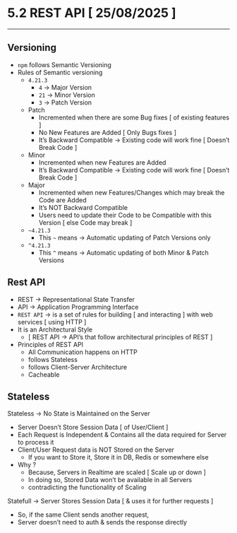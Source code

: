 # 5.2 REST API [ 25/08/2025 ]

---

## Versioning

- `npm` follows Semantic Versioning
- Rules of Semantic versioning
    - `4.21.3`
        - `4` → Major Version
        - `21` → Minor Version
        - `3` → Patch Version
    - Patch
        - Incremented when there are some Bug fixes [ of existing features ]
        - No New Features are Added [ Only Bugs fixes ]
        - It’s Backward Compatible → Existing code will work fine [ Doesn’t Break Code ]
    - Minor
        - Incremented when new Features are Added
        - It’s Backward Compatible → Existing code will work fine [ Doesn’t Break Code ]
    - Major
        - Incremented when new Features/Changes which may break the Code are Added
        - It’s NOT Backward Compatible
        - Users need to update their Code to be Compatible with this Version [ else Code may break ]
    - `~4.21.3`
        - This `~` means → Automatic updating of Patch Versions only
    - `^4.21.3`
        - This `^` means → Automatic updating of both Minor & Patch Versions

## Rest API

- REST → Representational State Transfer
- API → Application Programming Interface
- `REST API` → is a set of rules for building [ and interacting ] with web services [ using HTTP ]
- It is an Architectural Style
    - [ REST API → API’s that follow architectural principles of REST ]
- Principles of REST API
    - All Communication happens on HTTP
    - follows Stateless
    - follows Client-Server Architecture
    - Cacheable

## Stateless

Stateless → No State is Maintained on the Server

- Server Doesn’t Store Session Data [ of User/Client ]
- Each Request is Independent & Contains all the data required for Server to process it
- Client/User Request data is NOT Stored on the Server
    - If you want to Store it, Store it in DB, Redis or somewhere else
- Why ?
    - Because, Servers in Realtime are scaled [ Scale up or down ]
    - In doing so, Stored Data won’t be available in all Servers
    - contradicting the functionality of Scaling

Statefull → Server Stores Session Data [ & uses it for further requests ]

- So, if the same Client sends another request,
- Server doesn’t need to auth & sends the response directly